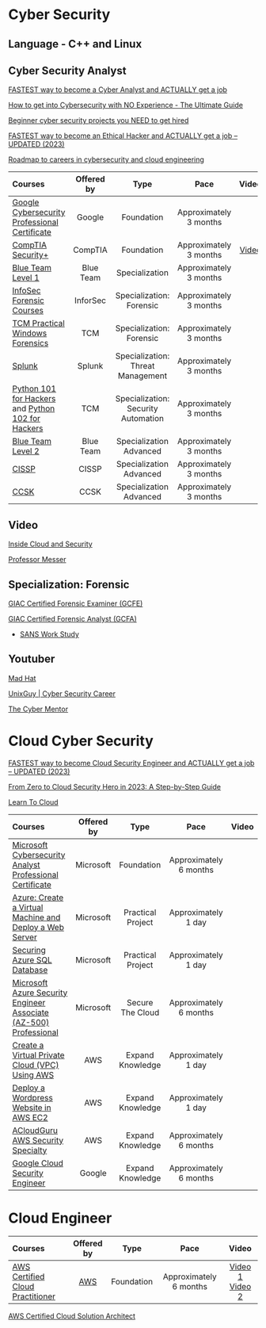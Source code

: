 # Cyber Security

## Language - C++ and Linux

## Cyber Security Analyst

[FASTEST way to become a Cyber Analyst and ACTUALLY get a job](https://www.youtube.com/watch?v=DRJic8vCodE)

[How to get into Cybersecurity with NO Experience - The Ultimate Guide](https://www.youtube.com/watch?v=a83ASGn_V_s)

[Beginner cyber security projects you NEED to get hired](https://www.youtube.com/watch?v=LFlsDm8w36A&t=115s)

[FASTEST way to become an Ethical Hacker and ACTUALLY get a job – UPDATED (2023)](https://www.youtube.com/watch?v=8K7iAJ9BNl0&list=PLdI5VHN89i7X932iFp7-M30FM9J8QHqOk&index=9)

[Roadmap to careers in cybersecurity and cloud engineering](https://www.reddit.com/r/ITCareerQuestions/comments/zrd5c7/roadmap_to_careers_in_cybersecurity_and_cloud/)

Courses | Offered by | Type | Pace | Video |
:-- | :--: | :--: | :--: | :--: |
[Google Cybersecurity Professional Certificate](https://www.coursera.org/professional-certificates/google-cybersecurity) | Google | Foundation | Approximately 3 months |
[CompTIA Security+](https://www.comptia.org/certifications/security) | CompTIA | Foundation | Approximately 3 months | [Video](https://www.youtube.com/watch?v=dHxEd5o_22I)
[Blue Team Level 1](https://www.securityblue.team/why-btl1) | Blue Team | Specialization | Approximately 3 months |
[InfoSec Forensic Courses](https://imp.i384100.net/5gj7DN) | InforSec | Specialization: Forensic | Approximately 3 months |
[TCM Practical Windows Forensics](https://academy.tcm-sec.com/p/practical-windows-forensics?affcode=770707_qojriz7g) | TCM | Specialization: Forensic | Approximately 3 months |
[Splunk](https://www.splunk.com/en_us/training/free-courses/overview.html)| Splunk | Specialization: Threat Management | Approximately 3 months 
[Python 101 for Hackers](https://academy.tcm-sec.com/p/python-101-for-hackers?affcode=770707_qojriz7g) and [Python 102 for Hackers](https://academy.tcm-sec.com/p/python-201-for-hackers?affcode=770707_qojriz7g) | TCM | Specialization: Security Automation | Approximately 3 months |
[Blue Team Level 2](https://www.securityblue.team/btl2) | Blue Team | Specialization Advanced | Approximately 3 months |
[CISSP](https://www.isc2.org/certifications/cissp) | CISSP | Specialization Advanced | Approximately 3 months |
[CCSK](https://cloudsecurityalliance.org/education/ccsk/) | CCSK | Specialization Advanced | Approximately 3 months |


## Video

[Inside Cloud and Security](https://www.youtube.com/@InsideCloudAndSecurity/playlists)

[Professor Messer](https://youtube.com/@professormesser/playlists)


##  Specialization: Forensic 

[GIAC Certified Forensic Examiner (GCFE)](https://www.giac.org/certifications/certified-forensic-examiner-gcfe/)

[GIAC Certified Forensic Analyst (GCFA)](https://www.giac.org/certifications/certified-forensic-analyst-gcfa/)

- [SANS Work Study ](https://www.sans.org/work-study-program/)

## Youtuber

[Mad Hat](https://www.youtube.com/@madhatistaken/videos)

[UnixGuy | Cyber Security Career](https://www.youtube.com/@UnixGuy)

[The Cyber Mentor](https://www.youtube.com/playlist?list=PLLKT__MCUeixqHJ1TRqrHsEd6_EdEvo47)

# Cloud Cyber Security

[FASTEST way to become Cloud Security Engineer and ACTUALLY get a job – UPDATED (2023)](https://www.youtube.com/watch?v=zFFMhpCLJi0&t=29s)

[From Zero to Cloud Security Hero in 2023: A Step-by-Step Guide](https://www.youtube.com/watch?v=5M7HZJxunQc)

[Learn To Cloud](https://learntocloud.guide/docs/Welcome)

Courses | Offered by | Type | Pace | Video |
:-- | :--: | :--: | :--: | :--: |
[Microsoft Cybersecurity Analyst Professional Certificate](https://imp.i384100.net/EKyDGn) | Microsoft | Foundation | Approximately 6 months |
[Azure: Create a Virtual Machine and Deploy a Web Server](https://imp.i384100.net/XYZxY5) | Microsoft | Practical Project | Approximately 1 day |
[Securing Azure SQL Database](https://imp.i384100.net/R5ay57) | Microsoft | Practical Project | Approximately 1 day |
[Microsoft Azure Security Engineer Associate (AZ-500) Professional](https://imp.i384100.net/XYZxY5) | Microsoft | Secure The Cloud | Approximately 6 months |
[Create a Virtual Private Cloud (VPC) Using AWS](https://imp.i384100.net/y2LR2D) | AWS | Expand Knowledge | Approximately 1 day |
[Deploy a Wordpress Website in AWS EC2](https://imp.i384100.net/75xm53) | AWS | Expand Knowledge  | Approximately 1 day |
[ACloudGuru AWS Security Specialty](https://www.pluralsight.com/cloud-guru/courses/aws-certified-security-specialty-scs-c02) | AWS | Expand Knowledge  | Approximately 6 months |
[Google Cloud Security Engineer](https://imp.i384100.net/0ZOJZ3) | Google | Expand Knowledge  | Approximately 6 months |

# Cloud Engineer
Courses | Offered by | Type | Pace | Video |
:-- | :--: | :--: | :--: | :--: |
[AWS Certified Cloud Practitioner](https://aws.amazon.com/certification/certified-cloud-practitioner/) | [AWS](https://www.reddit.com/r/AWSCertifications/comments/xdvzbj/free_materials_for_aws_cloud_practitioner_exam/?utm_source=share&utm_medium=ios_app&utm_name=iossmf) | Foundation | Approximately 6 months |  [Video 1](https://www.youtube.com/watch?v=SOTamWNgDKc) [Video 2](https://m.youtube.com/watch?v=Uq5w1lnKzlk&pp=ygUWI2VjMmFkdmFuY2VkdGVjaG5pcXVlcw%3D%3D)

[AWS Certified Cloud Solution Architect](https://aws.amazon.com/certification/certified-solutions-architect-associate/)
